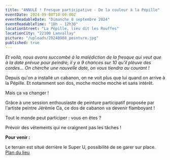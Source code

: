 ```yaml
---
title: "ANNULÉ ! Fresque participative - De la couleur à la Pépille"
eventDate: 2024-09-08T10:00:00Z
eventReadableDate: "Dimanche 8 septembre 2024"
eventReadableTime: "10h - 12h30"
locationStreet: "La Pépille, lieu dit les Rouffes"
locationCity: "22100 Lanvallay"
picture: "/uploads/20240908_peinture.jpg"
published: true
---
```

*Et voilà, nous avons succombé à la malédiction de la fresque qui veut que à la date prévue pour peindre, il y a 9 chances sur 10 qu'il pleuve des cordes... On cherche une nouvelle date, on vous tiendra au courant !*


Depuis qu'on a installé un cabanon, on ne voit plus que lui quand on arrive à la Pépille. Et notamment son dos, moche moche moche et sans intérêt. 

Mais ça va changer ! 

<!--more-->

Grâce à une session enthousiaste de peinture participatif proposée par l'artiste peintre Jérémie Ca, ce dos de cabanon va devenir flamboyant !

Tout le monde peut participer : vous en êtes ?

Prévoir des vêtements qui ne craignent pas les tâches !

**Pour venir :**

Le terrain est situé derrière le Super U, possibilité de se garer sur place.
[Plan du lieu](https://www.openstreetmap.org/#map=17/48.44885/-2.01522&layers=N)
